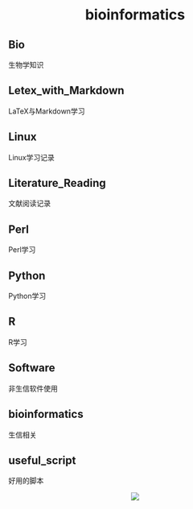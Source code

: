 # <p align="center">bioinformatics</p>

## Bio
生物学知识

## Letex_with_Markdown
LaTeX与Markdown学习 

## Linux
Linux学习记录

## Literature_Reading
文献阅读记录


## Perl
Perl学习

## Python
Python学习

## R
R学习

## Software
非生信软件使用

## bioinformatics
生信相关

## useful_script
好用的脚本






<p align="center">
  <img src="https://mmbiz.qpic.cn/mmbiz_gif/ibj9nANUc6z43q57Pusce7niaomBN9UQfvDwsJ4mJ7S2dWnG0PLEWxzykUaxEIuSG9a17z2gfUCJ2dT1PAG7bdicg/640?wx_fmt=gif&tp=webp&wxfrom=5&wx_lazy=1" />
</p>
